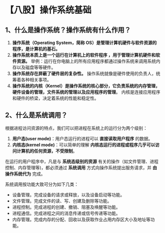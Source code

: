 # 【八股】操作系统基础

## 1、什么是操作系统？操作系统有什么作用？

1. **操作系统（Operating System，简称 OS）是管理计算机硬件与软件资源的程序，是计算机的基石。**
2. **操作系统本质上是一个运行在计算机上的软件程序 ，用于管理计算机硬件和软件资源。** 举例：运行在你电脑上的所有应用程序都通过操作系统来调用系统内存以及磁盘等等硬件。
3. **操作系统存在屏蔽了硬件层的复杂性。** 操作系统就像是硬件使用的负责人，统筹着各种相关事项。
4. **操作系统的内核（Kernel）是操作系统的核心部分，它负责系统的内存管理，硬件设备的管理，文件系统的管理以及应用程序的管理**。 内核是连接应用程序和硬件的桥梁，决定着系统的性能和稳定性。

## 2、什么是系统调用？

根据进程访问资源的特点，我们可以把进程在系统上的运行分为两个级别：

1. **用户态(user mode)**：用户态运行的进程可以 **直接读取用户程序** 的数据。
2. **内核态(kernel mode)**：可以简单的理解 **内核态运行的进程或程序几乎可以访问计算机的任何资源，不受限制**。

在运行的用户程序中，凡是与 **系统态级别的资源** 有关的操作（如文件管理、进程控制、内存管理等)，都必须通过 **系统调用** 方式向操作系统提出服务请求，并 **由操作系统代为** 完成。

系统调用按功能大致可分为如下几类：

- 设备管理。完成设备的请求或释放，以及设备启动等功能。
- 文件管理。完成文件的读、写、创建及删除等功能。
- 进程控制。完成进程的创建、撤销、阻塞及唤醒等功能。
- 进程通信。完成进程之间的消息传递或信号传递等功能。
- 内存管理。完成内存的分配、回收以及获取作业占用内存区大小及地址等功能。